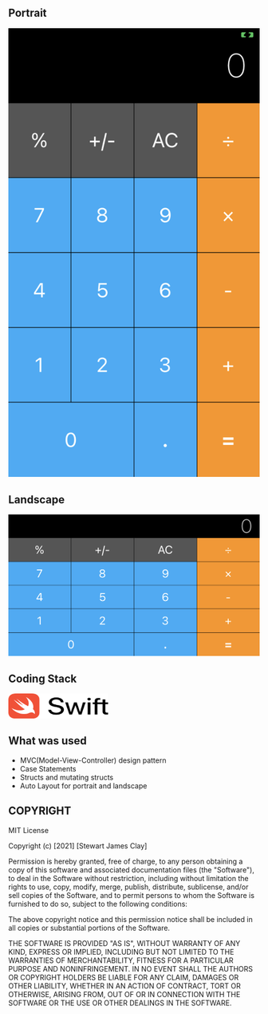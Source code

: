 ## Portrait

<img src="images/Portrait.PNG" width=600px;>

## Landscape
<img src="images/Landscape.PNG" width=600px;>

## Coding Stack
<img src="Languages/Swift_logo.png" width=200px; height=50px;>

## What was used

* MVC(Model-View-Controller) design pattern
* Case Statements
* Structs and mutating structs
* Auto Layout for portrait and landscape

## COPYRIGHT
MIT License

Copyright (c) [2021] [Stewart James Clay]

Permission is hereby granted, free of charge, to any person obtaining a copy
of this software and associated documentation files (the "Software"), to deal
in the Software without restriction, including without limitation the rights
to use, copy, modify, merge, publish, distribute, sublicense, and/or sell
copies of the Software, and to permit persons to whom the Software is
furnished to do so, subject to the following conditions:

The above copyright notice and this permission notice shall be included in all
copies or substantial portions of the Software.

THE SOFTWARE IS PROVIDED "AS IS", WITHOUT WARRANTY OF ANY KIND, EXPRESS OR
IMPLIED, INCLUDING BUT NOT LIMITED TO THE WARRANTIES OF MERCHANTABILITY,
FITNESS FOR A PARTICULAR PURPOSE AND NONINFRINGEMENT. IN NO EVENT SHALL THE
AUTHORS OR COPYRIGHT HOLDERS BE LIABLE FOR ANY CLAIM, DAMAGES OR OTHER
LIABILITY, WHETHER IN AN ACTION OF CONTRACT, TORT OR OTHERWISE, ARISING FROM,
OUT OF OR IN CONNECTION WITH THE SOFTWARE OR THE USE OR OTHER DEALINGS IN THE
SOFTWARE.
